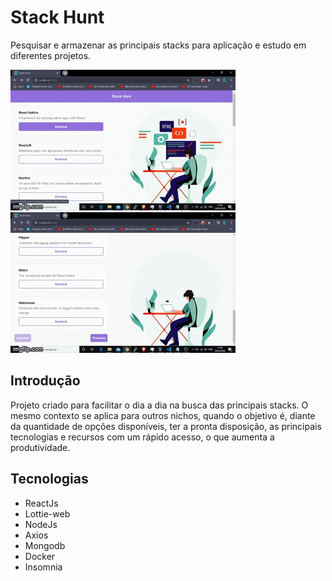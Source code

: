 # Stack Hunt

Pesquisar e armazenar as principais stacks para aplicação e estudo em diferentes projetos.

![Stack Hunt](https://github.com/famorai/stack-hunt/blob/master/Gif%20Readme-1.gif) ![Stack Hunt](https://github.com/famorai/stack-hunt/blob/master/Gif%20Readme.gif)

## Introdução

  Projeto criado para facilitar o dia a dia na busca das principais stacks. O mesmo contexto se aplica para outros nichos, quando o objetivo é, diante da quantidade de opções disponíveis, ter a pronta disposição, as principais tecnologias e recursos com um rápido acesso, o que aumenta a produtividade. 
  
## Tecnologias 

   * ReactJs
   * Lottie-web
   * NodeJs
   * Axios
   * Mongodb
   * Docker
   * Insomnia


